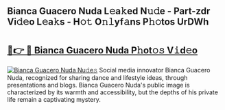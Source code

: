 ## Bianca Guacero Nuda L𝚎a𝚔ed N𝚞𝚍e - Part-zdr Vi𝚍𝚎o L𝚎a𝚔s - H𝚘𝚝 O𝚗𝚕yf𝚊ns P𝚑𝚘tos UrDWh

# <h2><a href="http://kf5f9z.oniu.top/?m=Bianca+Guacero+Nuda">🔗👉 🔴 Bianca Guacero Nuda P𝚑ot𝚘𝚜 V𝚒d𝚎o</a></h2>

[![Bianca Guacero Nuda Nu𝚍e𝚜](https://i.imgur.com/0qMVB7G.gif)](http://kf5f9z.oniu.top/?m=Bianca+Guacero+Nuda)
Social media innovator Bianca Guacero Nuda, recognized for sharing dance and lifestyle ideas, through presentations and blogs. Bianca Guacero Nuda's public image is characterized by its warmth and accessibility, but the depths of his private life remain a captivating mystery.  
